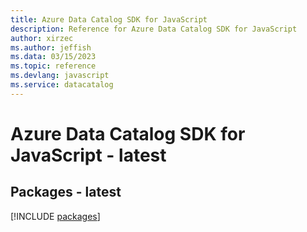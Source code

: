 ```yaml
---
title: Azure Data Catalog SDK for JavaScript
description: Reference for Azure Data Catalog SDK for JavaScript
author: xirzec
ms.author: jeffish
ms.data: 03/15/2023
ms.topic: reference
ms.devlang: javascript
ms.service: datacatalog
---
```

# Azure Data Catalog SDK for JavaScript - latest
## Packages - latest
[!INCLUDE [packages](data-catalog-index.md)]